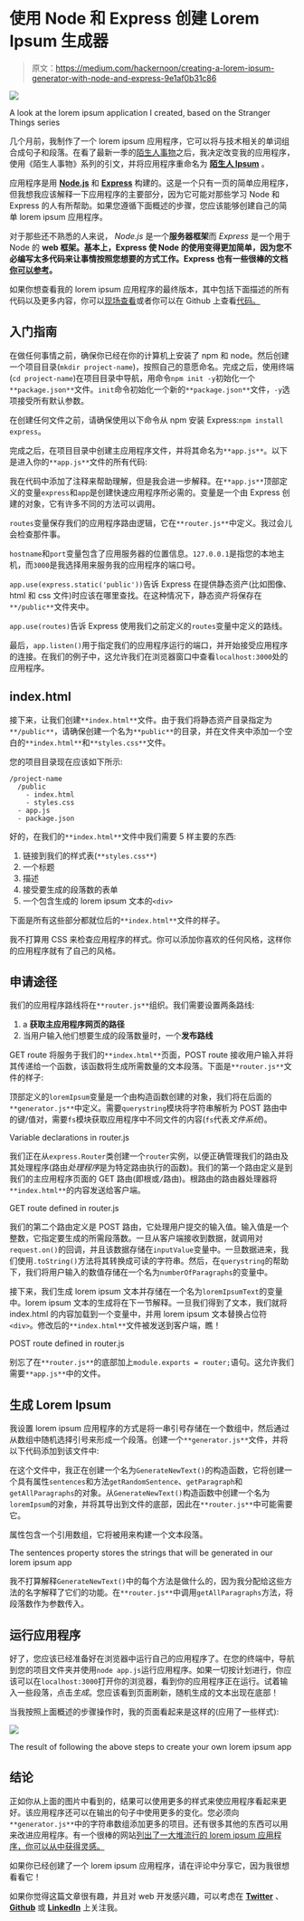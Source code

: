 # 使用 Node 和 Express 创建 Lorem Ipsum 生成器

> 原文：<https://medium.com/hackernoon/creating-a-lorem-ipsum-generator-with-node-and-express-9e1af0b31c86>

![](img/9700bbd4aca61dddda3164caaeca8599.png)

A look at the lorem ipsum application I created, based on the Stranger Things series

几个月前，我制作了一个 lorem ipsum 应用程序，它可以将与技术相关的单词组合成句子和段落。在看了最新一季的[陌生人事物](https://en.wikipedia.org/wiki/Stranger_Things)之后，我决定改变我的应用程序，使用《陌生人事物》系列的引文，并将应用程序重命名为 [**陌生人 Ipsum**](http://stranger-ipsum.robertcooper.me/) 。

应用程序是用 [**Node.js**](https://hackernoon.com/tagged/nodejs) 和 [**Express**](https://hackernoon.com/tagged/express) 构建的。这是一个只有一页的简单应用程序，但我想我应该解释一下应用程序的主要部分，因为它可能对那些学习 Node 和 Express 的人有所帮助。如果您遵循下面概述的步骤，您应该能够创建自己的简单 lorem ipsum 应用程序。

对于那些还不熟悉的人来说， *Node.js* 是一个**服务器框架**而 *Express* 是一个用于 Node 的 **web 框架。基本上，Express 使 Node 的使用变得更加简单，因为您不必编写太多代码来让事情按照您想要的方式工作。Express 也有一些很棒的文档[你可以参考](https://expressjs.com/en/4x/api.html)。**

如果你想查看我的 lorem ipsum 应用程序的最终版本，其中包括下面描述的所有代码以及更多内容，你可以[现场查看](http://stranger-ipsum.robertcooper.me/)或者你可以在 Github 上查看[代码。](https://github.com/Engineering-Robert/stranger-ipsum)

## 入门指南

在做任何事情之前，确保你已经在你的计算机上安装了 npm 和 node。然后创建一个项目目录(`mkdir project-name`)，按照自己的意愿命名。完成之后，使用终端(`cd project-name`)在项目目录中导航，用命令`npm init -y`初始化一个`**package.json**`文件。`init`命令初始化一个新的`**package.json**`文件，`-y`选项接受所有默认参数。

在创建任何文件之前，请确保使用以下命令从 npm 安装 Express:`npm install express`。

完成之后，在项目目录中创建主应用程序文件，并将其命名为`**app.js**`。以下是进入你的`**app.js**`文件的所有代码:

我在代码中添加了注释来帮助理解，但是我会进一步解释。在`**app.js**`顶部定义的变量`express`和`app`是创建快速应用程序所必需的。变量是一个由 Express 创建的对象，它有许多不同的方法可以调用。

`routes`变量保存我们的应用程序路由逻辑，它在`**router.js**`中定义。我过会儿会检查那件事。

`hostname`和`port`变量包含了应用服务器的位置信息。`127.0.0.1`是指您的本地主机，而`3000`是我选择用来服务我的应用程序的端口号。

`app.use(express.static('public'))`告诉 Express 在提供静态资产(比如图像、html 和 css 文件)时应该在哪里查找。在这种情况下，静态资产将保存在`**/public**`文件夹中。

`app.use(routes)`告诉 Express 使用我们之前定义的`routes`变量中定义的路线。

最后，`app.listen()`用于指定我们的应用程序运行的端口，并开始接受应用程序的连接。在我们的例子中，这允许我们在浏览器窗口中查看`localhost:3000`处的应用程序。

## index.html

接下来，让我们创建`**index.html**`文件。由于我们将静态资产目录指定为`**/public**`，请确保创建一个名为`**public**`的目录，并在文件夹中添加一个空白的`**index.html**`和`**styles.css**`文件。

您的项目目录现在应该如下所示:

```
/project-name
  /public
    - index.html
    - styles.css
  - app.js
  - package.json
```

好的，在我们的`**index.html**`文件中我们需要 5 样主要的东西:

1.  链接到我们的样式表(`**styles.css**`)
2.  一个标题
3.  描述
4.  接受要生成的段落数的表单
5.  一个包含生成的 lorem ipsum 文本的`<div>`

下面是所有这些部分都就位后的`**index.html**`文件的样子。

我不打算用 CSS 来检查应用程序的样式。你可以添加你喜欢的任何风格，这样你的应用程序就有了自己的风格。

## 申请途径

我们的应用程序路线将在`**router.js**`组织。我们需要设置两条路线:

1.  a **获取主应用程序网页的路径**
2.  当用户输入他们想要生成的段落数量时，一个**发布路线**

GET route 将服务于我们的`**index.html**`页面，POST route 接收用户输入并将其传递给一个函数，该函数将生成所需数量的文本段落。下面是`**router.js**`文件的样子:

顶部定义的`loremIpsum`变量是一个由构造函数创建的对象，我们将在后面的`**generator.js**`中定义。需要`querystring`模块将字符串解析为 POST 路由中的键/值对，需要`fs`模块获取应用程序中不同文件的内容(`fs`代表*文件系统*)。

Variable declarations in router.js

我们正在从`express.Router`类创建一个`router`实例，以便正确管理我们的路由及其处理程序(路由*处理程序*是为特定路由执行的函数)。我们的第一个路由定义是到我们的主应用程序页面的 GET 路由(即根或`/`路由)。根路由的路由器处理器将`**index.html**`的内容发送给客户端。

GET route defined in router.js

我们的第二个路由定义是 POST 路由，它处理用户提交的输入值。输入值是一个整数，它指定要生成的所需段落数。一旦从客户端接收到数据，就调用对`request.on()`的回调，并且该数据存储在`inputValue`变量中。一旦数据进来，我们使用`.toString()`方法将其转换成可读的字符串。然后，在`querystring`的帮助下，我们将用户输入的数值存储在一个名为`numberOfParagraphs`的变量中。

接下来，我们生成 lorem ipsum 文本并存储在一个名为`loremIpsumText`的变量中。lorem ipsum 文本的生成将在下一节解释。一旦我们得到了文本，我们就将 index.html 的内容加载到一个变量中，并用 lorem ipsum 文本替换占位符`<div>`。修改后的`**index.html**`文件被发送到客户端，瞧！

POST route defined in router.js

别忘了在`**router.js**`的底部加上`module.exports = router;`语句。这允许我们需要`**app.js**`中的文件。

## 生成 Lorem Ipsum

我设置 lorem ipsum 应用程序的方式是将一串引号存储在一个数组中，然后通过从数组中随机选择引号来形成一个段落。创建一个`**generator.js**`文件，并将以下代码添加到该文件中:

在这个文件中，我正在创建一个名为`GenerateNewText()`的构造函数，它将创建一个具有属性`sentences`和方法`getRandomSentence`、`getParagraph`和`getAllParagraphs`的对象。从`GenerateNewText()`构造函数中创建一个名为`loremIpsum`的对象，并将其导出到文件的底部，因此在`**router.js**`中可能需要它。

属性包含一个引用数组，它将被用来构建一个文本段落。

The sentences property stores the strings that will be generated in our lorem ipsum app

我不打算解释`GenerateNewText()`中的每个方法是做什么的，因为我分配给这些方法的名字解释了它们的功能。在`**router.js**`中调用`getAllParagraphs`方法，将段落数作为参数传入。

## 运行应用程序

好了，您应该已经准备好在浏览器中运行自己的应用程序了。在您的终端中，导航到您的项目文件夹并使用`node app.js`运行应用程序。如果一切按计划进行，你应该可以在`localhost:3000`打开你的浏览器，看到你的应用程序正在运行。试着输入一些段落，点击*生成*。您应该看到页面刷新，随机生成的文本出现在底部！

当我按照上面概述的步骤操作时，我的页面看起来是这样的(应用了一些样式):

![](img/6550cd212e86a835009e18c9f8a8bc22.png)

The result of following the above steps to create your own lorem ipsum app

## 结论

正如你从上面的图片中看到的，结果可以使用更多的样式来使应用程序看起来更好。该应用程序还可以在输出的句子中使用更多的变化。您必须向`**generator.js**`中的字符串数组添加更多的项目。还有很多其他的东西可以用来改进应用程序。有一个很棒的网站[列出了一大堆流行的 lorem ipsum 应用程序，你可以从中获得灵感。](http://meettheipsums.com/)

如果你已经创建了一个 lorem ipsum 应用程序，请在评论中分享它，因为我很想看看它！

如果你觉得这篇文章很有趣，并且对 web 开发感兴趣，可以考虑在 [**Twitter**](https://twitter.com/RobertCooper_RC) 、 [**Github**](https://github.com/robertcoopercode) 或 [**LinkedIn**](https://www.linkedin.com/in/robert-cooper/) 上关注我。